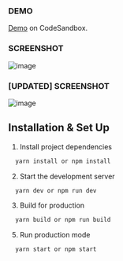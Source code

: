 ### DEMO
[Demo](https://codesandbox.io/s/quizzical-jang-dxb1jw) on CodeSandbox.

### SCREENSHOT

![image](https://user-images.githubusercontent.com/57033144/175150649-fd2c2da0-8591-4f43-ac5f-086dc18bc24e.png)

### [UPDATED] SCREENSHOT

![image](https://user-images.githubusercontent.com/57033144/175533098-c1996c22-4650-4f6d-a156-63692de47abf.png)

## Installation & Set Up

1. Install project dependencies
```bash
  yarn install or npm install
```

2. Start the development server
```bash
  yarn dev or npm run dev
```

3. Build for production

```bash
  yarn build or npm run build
```

5. Run production mode

```bash
  yarn start or npm start
```
